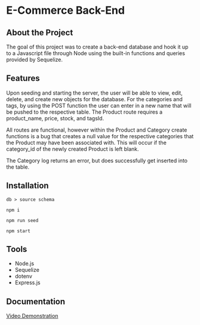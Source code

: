 # E-Commerce Back-End

## About the Project

The goal of this project was to create a back-end database and hook it up to a Javascript file through Node using the built-in functions and queries provided by Sequelize.

## Features

Upon seeding and starting the server, the user will be able to view, edit, delete, and create new objects for the database. For the categories and tags, by using the POST function the user can enter in a new name that will be pushed to the respective table. The Product route requires a product_name, price, stock, and tagsId.

All routes are functional, however within the Product and Category create functions is a bug that creates a null value for the respective categories that the Product may have been associated with. This will occur if the category_id of the newly created Product is left blank.

The Category log returns an error, but does successfully get inserted into the table.

## Installation

``db > source schema``

``npm i``

``npm run seed``

``npm start``


## Tools

* Node.js
* Sequelize
* dotenv
* Express.js


## Documentation

[Video Demonstration](https://www.youtube.com/watch?v=VCkeLSahzjw)